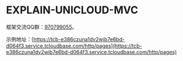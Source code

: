 # EXPLAIN-UNICLOUD-MVC

框架交流QQ群：[970799055](https://jq.qq.com/?_wv=1027&k=KFkDL5gp)。

示例地址：[https://tcb-e386czuna1dv2wib7e6bd-d064f3.service.tcloudbase.com/http/pages](https://tcb-e386czuna1dv2wib7e6bd-d064f3.service.tcloudbase.com/http/pages)
